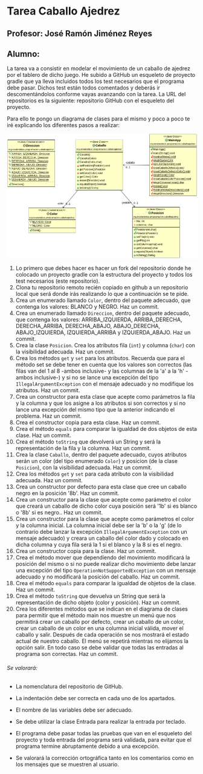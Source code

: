 # Tarea Caballo Ajedrez
## Profesor: José Ramón Jiménez Reyes
## Alumno:

La tarea va a consistir en modelar el movimiento de un caballo de ajedrez por el tablero de dicho juego. He subido a GitHub un esqueleto de proyecto gradle que ya lleva incluidos todos los test necesarios que el programa debe pasar. Dichos test están todos comentados y deberás ir descomentándolos conforme vayas avanzando con la tarea. La URL del repositorios es la siguiente: repositorio GitHub con el esqueleto del proyecto.

Para ello te pongo un diagrama de clases para el mismo y poco a poco te iré explicando los diferentes pasos a realizar:

![Diagrama de clases para caballoajedrez](src/main/java/org/iesalandalus/programacion/caballoajedrez/caballoAjedrez.png)

1. Lo primero que debes hacer es hacer un fork del repositorio donde he colocado un proyecto gradle con la estructura del proyecto y todos los test necesarios (este repositorio).
2. Clona tu repositorio remoto recién copiado en github a un repositorio local que será donde irás realizando lo que a continuación se te pide.
3. Crea un enumerado llamado `Color`, dentro del paquete adecuado, que contenga los valores: BLANCO y NEGRO. Haz un commit.
4. Crea un enumerado llamado `Direccion`, dentro del paquete adecuado, que contenga los valores: ARRIBA_IZQUIERDA, ARRIBA_DERECHA, DERECHA_ARRIBA, DERECHA_ABAJO, ABAJO_DERECHA, ABAJO_IZQUIERDA, IZQUIERDA_ARRIBA y IZQUIERDA_ABAJO.  Haz un commit.
5. Crea la clase `Posicion`. Crea los atributos fila (`int`) y columna (`char`) con la visibilidad adecuada. Haz un commit.
6. Crea los métodos `get` y `set` para los atributos. Recuerda que para el método set se debe tener en cuenta que los valores son correctos (las filas van del 1 al 8 -ambos inclusive- y las columnas de la 'a' a la 'h' -ambos inclusive-)  y si no se lance una excepción del tipo `IllegalArgumentException` con el mensaje adecuado y no modifique los atributos. Haz un commit.
7. Crea un constructor para esta clase que acepte como parámetros la fila y la columna y que los asigne a los atributos si son correctos  y si no lance una excepción del mismo tipo que la anterior indicando el problema. Haz un commit.
8. Crea el constructor copia para esta clase. Haz un commit.
9. Crea el método `equals` para comparar la igualdad de dos objetos de esta clase. Haz un commit.
10. Crea el método `toString` que devolverá un String y será la representación de la fila y la columna. Haz un commit.
11. Crea la clase `Caballo`, dentro del paquete adecuado, cuyos atributos serán un color (del tipo enumerado `Color`) y posicion (de la clase `Posicion`), con la visibilidad adecuada. Haz un commit.
12. Crea los métodos `get` y `set` para cada atributo con la visibilidad adecuada. Haz un commit.
13. Crea un constructor por defecto para esta clase que cree un caballo negro en la posición '8b'. Haz un commit.
14. Crea un constructor para la clase que acepte como parámetro el color que creará un caballo de dicho color cuya posición será '1b' si es blanco o '8b' si es negro.. Haz un commit.
15. Crea un constructor para la clase que acepte como parámetros el color y la columna inicial. La columna inicial debe ser la 'b' o la 'g' (de lo contrario debe lanzar la excepción `IllegalArgumentException` con un mensaje adecuado) y creara un caballo del color dado y colocado en dicha columna y cuya fila será la 1 si el blanco y la 8 si es el negro.
16. Crea un constructor copia para la clase. Haz un commit.
17. Crea el método mover que dependiendo del movimiento modificará la posición del mismo o si no puede realizar dicho movimiento debe lanzar una excepción del tipo `OperationNotSupportedException` con un mensaje adecuado y no modificará la posición del caballo. Haz un commit.
18. Crea el método `equals` para comparar la igualdad de objetos de la clase. Haz un commit.
19. Crea el método  `toString` que devuelva un String que será la representación de dicho objeto (color y posición). Haz un commit.
20. Crea los diferentes métodos que se indican en el diagrama de clases para permitir que el método main nos muestre un menú que nos permitirá crear un caballo por defecto, crear un caballo de un color, crear un caballo de un color en una columna inicial válida, mover el caballo y salir. Después de cada operación se nos mostrará el estado actual de nuestro caballo. El menú se repetirá mientras no elijamos la opción salir. En todo caso se debe validar que todas las entradas al programa son correctas. Haz un commit.

###### Se valorará:
- La nomenclatura del repositorio de GitHub.

- La indentación debe ser correcta en cada uno de los apartados.

- El nombre de las variables debe ser adecuado.

- Se debe utilizar la clase Entrada para realizar la entrada por teclado.

- El programa debe pasar todas las pruebas que van en el esqueleto del proyecto y toda entrada del programa será validada, para evitar que el programa termine abruptamente debido a una excepción.

- Se valorará la corrección ortográfica tanto en los comentarios como en los mensajes que se muestren al usuario.
